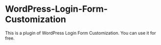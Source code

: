 # WordPress-Login-Form-Customization
<p>This is a plugin of WordPress Login Form Customization. You can use it for free.</p>
